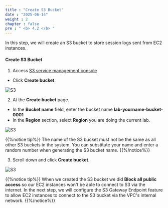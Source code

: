 ```yaml
---
title : "Create S3 Bucket"
date : "2025-06-14"
weight : 2
chapter : false
pre : " <b> 4.2 </b> "
---
```



In this step, we will create an S3 bucket to store session logs sent from EC2 instances.

#### Create **S3 Bucket**

1. Access [S3 service management console](https://s3.console.aws.amazon.com/s3/home)
  + Click **Create bucket**.

![S3](/images/4.s3/005-s3.png)

2. At the **Create bucket** page.
  + In the **Bucket name** field, enter the bucket name **lab-yourname-bucket-0001**
  + In the **Region** section, select **Region** you are doing the current lab.

![S3](/images/4.s3/006-s3.png)

 {{%notice tip%}}
The name of the S3 bucket must not be the same as all other S3 buckets in the system. You can substitute your name and enter a random number when generating the S3 bucket name.
{{%/notice%}}

3. Scroll down and click **Create bucket**.

![S3](/images/4.s3/007-s3.png)

 {{%notice tip%}}
When we created the S3 bucket we did **Block all public access** so our EC2 instances won't be able to connect to S3 via the internet.
In the next step, we will configure the S3 Gateway Endpoint feature to allow EC2 instances to connect to the S3 bucket via the VPC's internal network.
{{%/notice%}}